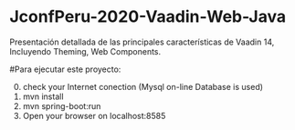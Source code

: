 # JconfPeru-2020-Vaadin-Web-Java
Presentación detallada de las principales características de Vaadin 14, Incluyendo Theming, Web Components.

#Para ejecutar este proyecto:

0. check your Internet conection (Mysql on-line Database is used)
1. mvn install
2. mvn spring-boot:run
3. Open your browser on localhost:8585




